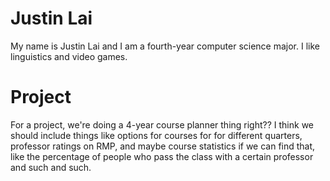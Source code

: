 # Justin Lai
My name is Justin Lai and I am a fourth-year computer science major. I like linguistics and video games.

# Project
For a project, we're doing a 4-year course planner thing right?? I think we should include things like options for courses for for different quarters, professor ratings on RMP, and maybe course statistics if we can find that, like the percentage of people who pass the class with a certain professor and such and such.